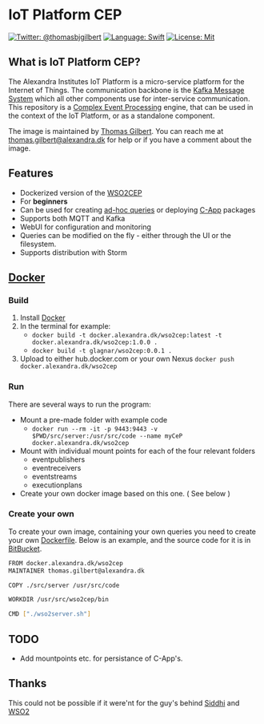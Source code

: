# IoT Platform CEP

[![Twitter: @thomasbjgilbert](https://img.shields.io/badge/contact-@thomasbjgilbert-blue.svg?style=flat)](https://twitter.com/thomasbjgilbert)
[![Language: Swift](https://img.shields.io/badge/Container-Docker-red.svg)](https://docker.alexandra.dk/)
[![License: Mit](https://img.shields.io/badge/license-AGPL-lightgrey.svg?style=flat)](http://opensource.org/licenses/AGPL-3.0)

## What is IoT Platform CEP?
The Alexandra Institutes IoT Platform is a micro-service platform for the Internet of Things. The communication backbone is the [Kafka Message System](http://kafka.apache.org) which all other components use for inter-service communication. This repository is a [Complex Event Processing](https://www.quora.com/How-is-stream-processing-and-complex-event-processing-CEP-different) engine, that can be used in the context of the IoT Platform, or as a standalone component.

The image is maintained by [Thomas Gilbert](https://alexandra.dk/dk/om_os/medarbejdere/thomas-gilbert). You can reach me at [thomas.gilbert@alexandra.dk](mailto://thomas.gilbert@alexandra.dk) for help or if you have a comment about the image.

## Features
- Dockerized version of the [WSO2CEP](http://wso2.com/products/complex-event-processor/)
- For **beginners**
- Can be used for creating [ad-hoc queries](https://docs.wso2.com/display/CEP410/SiddhiQL+Guide+3.0) or deploying [C-App](https://docs.wso2.com/display/CEP420/Packaging+Artifacts+as+C-App+Archive) packages
- Supports both MQTT and Kafka
- WebUI for configuration and monitoring
- Queries can be modified on the fly - either through the UI or the filesystem.
- Supports distribution with Storm

## [Docker](https://www.docker.com)
### Build
1. Install [Docker](https://www.docker.com/products/overview)
2. In the terminal for example:
   * `docker build -t docker.alexandra.dk/wso2cep:latest -t docker.alexandra.dk/wso2cep:1.0.0 .`
   * `docker build -t glagnar/wso2cep:0.0.1 .`
3. Upload to either hub.docker.com or your own Nexus `docker push docker.alexandra.dk/wso2cep`

### Run
There are several ways to run the program:
- Mount a pre-made folder with example code
  * `docker run --rm -it -p 9443:9443 -v $PWD/src/server:/usr/src/code --name myCeP docker.alexandra.dk/wso2cep`
- Mount with individual mount points for each of the four relevant folders
  * eventpublishers
  * eventreceivers
  * eventstreams
  * executionplans
- Create your own docker image based on this one. ( See below )

### Create your own
To create your own image, containing your own queries you need to create your own [Dockerfile](https://docs.docker.com/engine/reference/builder/). Below is an example, and the source code for it is in [BitBucket](https://bitbucket.alexandra.dk/projects/SWI/repos/kortdagecep).
```bash
FROM docker.alexandra.dk/wso2cep
MAINTAINER thomas.gilbert@alexandra.dk

COPY ./src/server /usr/src/code

WORKDIR /usr/src/wso2cep/bin

CMD ["./wso2server.sh"]
```

## TODO
- Add mountpoints etc. for persistance of C-App's.

## Thanks
This could not be possible if it were'nt for the guy's behind [Siddhi](https://github.com/wso2/siddhi) and [WSO2](http://wso2.com)
